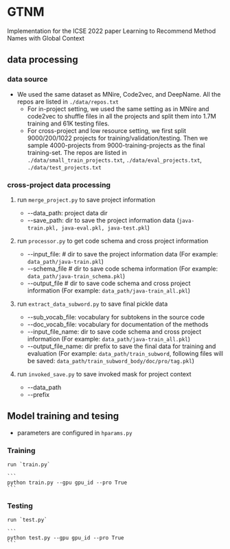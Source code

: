 # GTNM
Implementation for the ICSE 2022 paper Learning to Recommend Method Names with Global Context

## data processing
### data source
- We used the same dataset as MNire, Code2vec, and DeepName. All the repos are listed in `./data/repos.txt`
    - For in-project setting, we used the same setting as in MNire and code2vec to shuffle files in all the projects and split them into 1.7M training and 61K testing files.
    - For cross-project and low resource setting, we first split 9000/200/1022 projects for training/validation/testing. Then we sample 4000-projects from 9000-training-projects as the final training-set. The repos are listed in `./data/small_train_projects.txt`, `./data/eval_projects.txt`,  `./data/test_projects.txt`

### cross-project data processing   

1. run `merge_project.py` to save project information
    - --data_path: project data dir
    - --save_path: dir to save the project information data (`java-train.pkl, java-eval.pkl, java-test.pkl`)

2. run `processor.py` to get code schema and cross project information
    - --input_file: # dir to save the project information data (For example: `data_path/java-train.pkl`)
    - --schema_file # dir to save code schema information (For example: `data_path/java-train_schema.pkl`)
    - --output_file # dir to save code schema and cross project information (For example: `data_path/java-train_all.pkl`)

3. run `extract_data_subword.py` to save final pickle data
    - --sub_vocab_file: vocabulary for subtokens in the source code 
    - --doc_vocab_file: vocabulary for documentation of the methods
    - --input_file_name: dir to save code schema and cross project information (For example: `data_path/java-train_all.pkl`)
    - --output_file_name: dir prefix to save the final data for training and evaluation (For example: `data_path/train_subword`, following files will be saved:  `data_path/train_subword_body/doc/pro/tag.pkl`)

4. run `invoked_save.py` to save invoked mask for project context
    - --data_path
    - --prefix

## Model training and tesing
- parameters are configured in `hparams.py`

### Training

    run `train.py`

    ```
    python train.py --gpu gpu_id --pro True
    ```

### Testing
    run `test.py`

    ```
    python test.py --gpu gpu_id --pro True
    ```
